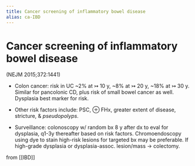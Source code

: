 ```yaml
---
title: Cancer screening of inflammatory bowel disease
alias: ca-IBD
---
```


# Cancer screening of inflammatory bowel disease

(NEJM 2015;372:1441)

- Colon cancer: risk in UC ~2% at ↣ 10 y, ~8% at ↣ 20 y, ~18% at ↣ 30 y. Similar for pancolonic CD, plus risk of small bowel cancer as well. Dysplasia best marker for risk.
- Other risk factors include: PSC, ⊕ FHx, greater extent of disease, stricture, & _pseudopolyps_.

- Surveillance: colonoscopy w/ random bx 8 y after dx to eval for dysplasia, q1-3y thereafter based on risk factors. Chromoendoscopy using dye to stain high-risk lesions for targeted bx may be preferable. If high-grade dysplasia or dysplasia-assoc. lesion/mass → colectomy.

from [[IBD]]
